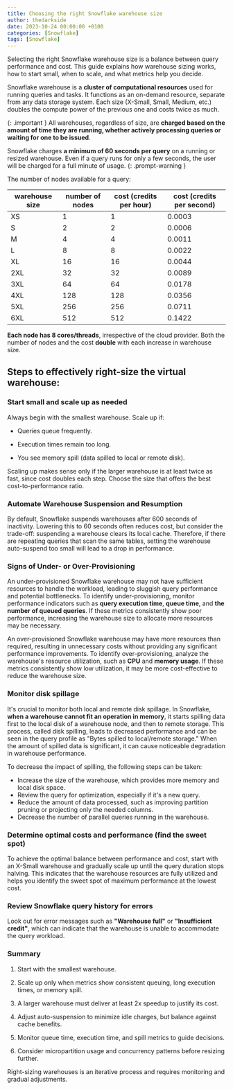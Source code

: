 ```yaml
---
title: Choosing the right Snowflake warehouse size
author: thedarkside
date: 2023-10-24 00:00:00 +0100
categories: [Snowflake]
tags: [Snowflake]
---
```

Selecting the right Snowflake warehouse size is a balance between query performance and cost. This guide explains how warehouse sizing works, how to start small, when to scale, and what metrics help you decide.

Snowflake warehouse is a **cluster of computational resources** used for running queries and tasks. It functions as an on-demand resource, separate from any data storage system. Each size (X-Small, Small, Medium, etc.) doubles the compute power of the previous one and costs twice as much. 

{: .important } 
All warehouses, regardless of size, are **charged based on the amount of time they are running, whether actively processing queries or waiting for one to be issued**. 

Snowflake charges **a minimum of 60 seconds per query** on a running or resized warehouse. Even if a query runs for only a few seconds, the user will be charged for a full minute of usage.
{: .prompt-warning }

The number of nodes available for a query:

| warehouse size | number of nodes | cost (credits per hour) | cost (credits per second) |
|----------------|-----------------|------|---------|
| XS             | 1               | 1    | 0.0003  |
| S              | 2               | 2    | 0.0006  | 
| M              | 4               | 4    | 0.0011  |
| L              | 8               | 8    | 0.0022  |
| XL             | 16              | 16   | 0.0044  |
| 2XL            | 32              | 32   | 0.0089  |
| 3XL            | 64              | 64   | 0.0178  |
| 4XL            | 128             | 128  | 0.0356  |
| 5XL            | 256             | 256  | 0.0711  |
| 6XL            | 512             | 512  | 0.1422  |

**Each node has 8 cores/threads**, irrespective of the cloud provider. Both the number of nodes and the cost **double** with each increase in warehouse size.

## Steps to effectively right-size the virtual warehouse:

### Start small and scale up as needed
Always begin with the smallest warehouse. Scale up if:

- Queries queue frequently.

- Execution times remain too long.

- You see memory spill (data spilled to local or remote disk).

Scaling up makes sense only if the larger warehouse is at least twice as fast, since cost doubles each step. Choose the size that offers the best cost-to-performance ratio.

### Automate Warehouse Suspension and Resumption

By default, Snowflake suspends warehouses after 600 seconds of inactivity. Lowering this to 60 seconds often reduces cost, but consider the trade-off: suspending a warehouse clears its local cache. Therefore, if there are repeating queries that scan the same tables, setting the warehouse auto-suspend too small will lead to a drop in performance.

### Signs of Under- or Over-Provisioning

An under-provisioned Snowflake warehouse may not have sufficient resources to handle the workload, leading to sluggish query performance and potential bottlenecks. To identify under-provisioning, monitor performance indicators such as **query execution time**, **queue time**, and **the number of queued queries**. If these metrics consistently show poor performance, increasing the warehouse size to allocate more resources may be necessary.

An over-provisioned Snowflake warehouse may have more resources than required, resulting in unnecessary costs without providing any significant performance improvements. To identify over-provisioning, analyze the warehouse's resource utilization, such as **CPU** and **memory usage**. If these metrics consistently show low utilization, it may be more cost-effective to reduce the warehouse size.

### Monitor disk spillage
It's crucial to monitor both local and remote disk spillage. In Snowflake, **when a warehouse cannot fit an operation in memory**, it starts spilling data first to the local disk of a warehouse node, and then to remote storage. This process, called disk spilling, leads to decreased performance and can be seen in the query profile as "Bytes spilled to local/remote storage." When the amount of spilled data is significant, it can cause noticeable degradation in warehouse performance.

To decrease the impact of spilling, the following steps can be taken:

- Increase the size of the warehouse, which provides more memory and local disk space.
- Review the query for optimization, especially if it's a new query.
- Reduce the amount of data processed, such as improving partition pruning or projecting only the needed columns.
- Decrease the number of parallel queries running in the warehouse.

### Determine optimal costs and performance (find the sweet spot)

To achieve the optimal balance between performance and cost, start with an X-Small warehouse and gradually scale up until the query duration stops halving. This indicates that the warehouse resources are fully utilized and helps you identify the sweet spot of maximum performance at the lowest cost.

### Review Snowflake query history for errors

Look out for error messages such as **"Warehouse full"** or **"Insufficient credit"**, which can indicate that the warehouse is unable to accommodate the query workload.

### Summary

1. Start with the smallest warehouse.

2. Scale up only when metrics show consistent queuing, long execution times, or memory spill.

3. A larger warehouse must deliver at least 2x speedup to justify its cost.

4. Adjust auto-suspension to minimize idle charges, but balance against cache benefits.

5. Monitor queue time, execution time, and spill metrics to guide decisions.

6. Consider micropartition usage and concurrency patterns before resizing further.

Right-sizing warehouses is an iterative process and requires monitoring and gradual adjustments.
